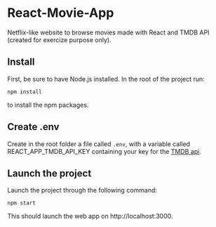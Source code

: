 # React-Movie-App

Netflix-like website to browse movies made with React and TMDB API (created for exercize purpose only).

## Install

First, be sure to have Node.js installed. In the root of the project run:

```
npm install
```

to install the npm packages.

## Create .env

Create in the root folder a file called `.env`, with a variable called REACT_APP_TMDB_API_KEY containing your key for the [TMDB api](https://developers.themoviedb.org/3/getting-started/introduction).

## Launch the project

Launch the project through the following command:

```
npm start
``` 

This should launch the web app on http://localhost:3000.

